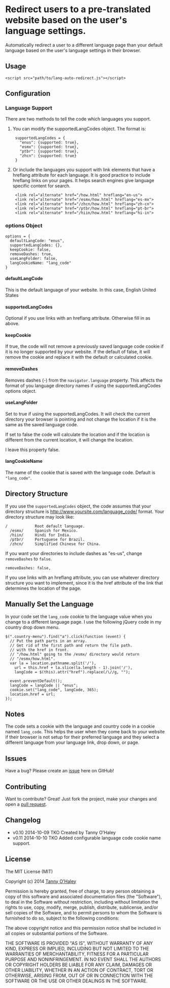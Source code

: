 # Redirect users to a pre-translated website based on the user's language settings.

Automatically redirect a user to a different language page than your default language based on the user's language settings in their browser.

## Usage

    <script src="path/to/lang-auto-redirect.js"></script>

## Configuration

### Language Support

There are two methods to tell the code which languages you support.

1. You can modify the supportedLangCodes object. The format is:

        supportedLangCodes = {
          "enus": {supported: true},
          "esmx": {supported: true},
          "ptbr": {supported: true},
          "zhcn": {supported: true}
        }

2. Or include the languages you support with link elements that have a hreflang attribute for each language. It is good practice to include hreflang links on your pages. It helps search engines give language specific content for search.

        <link rel="alternate" href="/how.html" hreflang="en-us">
        <link rel="alternate" href="/esmx/how.html" hreflang="es-mx">
        <link rel="alternate" href="/zhcn/how.html" hreflang="zh-cn">
        <link rel="alternate" href="/ptbr/how.html" hreflang="pt-br">
        <link rel="alternate" href="/hiin/how.html" hreflang="hi-in">

### options Object

    options = {
      defaultLangCode: "enus",
      supportedLangCodes: {},
      keepCookie: false,
      removeDashes: true,
      useLangFolder: false,
      langCookieName: "lang_code"
    }

#### defaultLangCode

This is the default language of your website. In this case, English United States

#### supportedLangCodes

Optional if you use links with an hreflang attribute. Otherwise fill in as above.

#### keepCookie

If true, the code will not remove a previously saved language code cookie if it is no longer supported by your website. If the default of false, it will remove the cookie and replace it with the default or calculated cookie.

#### removeDashes

Removes dashes (-) from the `navigator.language` property. This affects the format of you language directory names if using the supportedLangCodes options object.

#### useLangFolder

Set to true if using the supportedLangCodes. It will check the current directory your browser is pointing and not change the location if it is the same as the saved language code.

If set to false the code will calculate the location and if the location is different from the current location, it will change the location.

I leave this property false.

#### langCookieName

The name of the cookie that is saved with the language code. Default is `"lang_code"`.

## Directory Structure

If you use the `supportedLangCodes` object, the code assumes that your directory structure is http://www.yoursite.com/language_code/ format. Your directory structure may look like:

    /            Root default language.
      /esmx/     Spanish for Mexico.
      /hiin/     Hindi for India.
      /ptbr/     Portuguese for Brazil.
      /zhcn/     Simplified Chinese for China.

If you want your directories to include dashes as "es-us", change `removeDashes` to `false`.

    removeDashes: false,

If you use links with an hreflang attribute, you can use whatever directory structure you want to implement, since it is the href attribute of the link that determines the location of the page.

## Manually Set the Language

In your code set the `lang_code` cookie to the language value when you change to a different language page. I use the following jQuery code in my country drop down menu.

    $(".country-menu").find("a").click(function (event) {
      // Put the path parts in an array.
      // Get rid of the first path and return the file path.
      // with the href in front.
      // "/how.html" going to the /esmx/ directory would return
      // "/esmx/how.html".
      var la = location.pathname.split('/'),
        url = this.href + la.slice(la.length - 1).join('/'),
        langCode = $(this).attr("href").replace(/\//g, "");

      event.preventDefault();
      langCode = langCode || "enus";
      cookie.set("lang_code", langCode, 365);
      location.href = url;
    });

## Notes

The code sets a cookie with the language and country code in a cookie named `lang_code`. This helps the user when they come back to your website if their browser is not setup for their preferred language and they select a different language from your language link, drop down, or page.

## Issues

Have a bug? Please create an [issue](https://github.com/tannyo/lang-auto-redirect.js/issues) here on GitHub!

## Contributing

Want to contribute? Great! Just fork the project, make your changes and open a [pull request](https://github.com/tannyo/lang-auto-redirect.js/pulls).

## Changelog
* v0.10 2014-10-09 TKO Created by Tanny O'Haley
* v0.11 2014-10-10 TKO Added configurable language code cookie name support.

## License

The MIT License (MIT)

Copyright (c) 2014 [Tanny O'Haley](http://tanny.ica.com)

Permission is hereby granted, free of charge, to any person obtaining a copy
of this software and associated documentation files (the "Software"), to deal
in the Software without restriction, including without limitation the rights
to use, copy, modify, merge, publish, distribute, sublicense, and/or sell
copies of the Software, and to permit persons to whom the Software is
furnished to do so, subject to the following conditions:

The above copyright notice and this permission notice shall be included in all
copies or substantial portions of the Software.

THE SOFTWARE IS PROVIDED "AS IS", WITHOUT WARRANTY OF ANY KIND, EXPRESS OR
IMPLIED, INCLUDING BUT NOT LIMITED TO THE WARRANTIES OF MERCHANTABILITY,
FITNESS FOR A PARTICULAR PURPOSE AND NONINFRINGEMENT. IN NO EVENT SHALL THE
AUTHORS OR COPYRIGHT HOLDERS BE LIABLE FOR ANY CLAIM, DAMAGES OR OTHER
LIABILITY, WHETHER IN AN ACTION OF CONTRACT, TORT OR OTHERWISE, ARISING FROM,
OUT OF OR IN CONNECTION WITH THE SOFTWARE OR THE USE OR OTHER DEALINGS IN THE
SOFTWARE.
